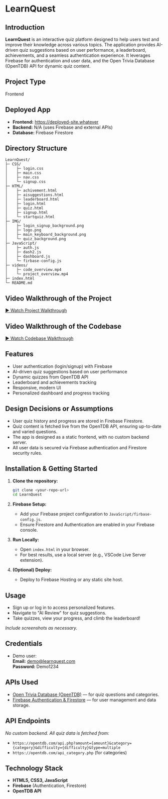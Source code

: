 # LearnQuest

## Introduction

**LearnQuest** is an interactive quiz platform designed to help users test and improve their knowledge across various topics. The application provides AI-driven quiz suggestions based on user performance, a leaderboard, achievements, and a seamless authentication experience. It leverages Firebase for authentication and user data, and the Open Trivia Database (OpenTDB) API for dynamic quiz content.

## Project Type

Frontend

## Deployed App

- **Frontend:** https://deployed-site.whatever
- **Backend:** N/A (uses Firebase and external APIs)
- **Database:** Firebase Firestore

## Directory Structure

```
LearnQuest/
├─ CSS/
│    ├─ login.css
│    ├─ main.css
│    ├─ nav.css
│    └─ signup.css
├─ HTML/
│    ├─ achivement.html
│    ├─ aisuggestions.html
│    ├─ leaderboard.html
│    ├─ login.html
│    ├─ quiz.html
│    ├─ signup.html
│    └─ startquiz.html
├─ IMG/
│    ├─ login_signup_background.png
│    ├─ logo.png
│    ├─ main_keyboard_background.png
│    └─ quiz_background.png
├─ JavaScript/
│    ├─ auth.js
│    ├─ dash2.js
│    ├─ dashboard.js
│    └─ firbase-config.js
├─ videos/
│    ├─ code_overview.mp4
│    └─ project_overview.mp4
├─ index.html
└─ README.md
```

## Video Walkthrough of the Project

[▶️ Watch Project Walkthrough](https://github.com/yashmolawade/LearnQuest/blob/main/videos/project_overview.mp4)

## Video Walkthrough of the Codebase

[▶️ Watch Codebase Walkthrough](https://github.com/yashmolawade/LearnQuest/blob/main/videos/code_overview.mp4)

## Features

- User authentication (login/signup) with Firebase
- AI-driven quiz suggestions based on user performance
- Dynamic quizzes from OpenTDB API
- Leaderboard and achievements tracking
- Responsive, modern UI
- Personalized dashboard and progress tracking

## Design Decisions or Assumptions

- User quiz history and progress are stored in Firebase Firestore.
- Quiz content is fetched live from the OpenTDB API, ensuring up-to-date and varied questions.
- The app is designed as a static frontend, with no custom backend server.
- All user data is secured via Firebase authentication and Firestore security rules.

## Installation & Getting Started

1. **Clone the repository:**
   ```bash
   git clone <your-repo-url>
   cd LearnQuest
   ```
2. **Firebase Setup:**

   - Add your Firebase project configuration to `JavaScript/firbase-config.js`.
   - Ensure Firestore and Authentication are enabled in your Firebase console.

3. **Run Locally:**

   - Open `index.html` in your browser.
   - For best results, use a local server (e.g., VSCode Live Server extension).

4. **(Optional) Deploy:**
   - Deploy to Firebase Hosting or any static site host.

## Usage

- Sign up or log in to access personalized features.
- Navigate to "AI Review" for quiz suggestions.
- Take quizzes, view your progress, and climb the leaderboard!

_Include screenshots as necessary._

## Credentials

- Demo user:  
  **Email:** demo@learnquest.com  
  **Password:** Demo1234

## APIs Used

- [Open Trivia Database (OpenTDB)](https://opentdb.com/api_config.php) — for quiz questions and categories.
- [Firebase Authentication & Firestore](https://firebase.google.com/) — for user management and data storage.

## API Endpoints

_No custom backend. All quiz data is fetched from:_

- `https://opentdb.com/api.php?amount={amount}&category={category}&difficulty={difficulty}&type=multiple`
- `https://opentdb.com/api_category.php` (for categories)

## Technology Stack

- **HTML5, CSS3, JavaScript**
- **Firebase** (Authentication, Firestore)
- **OpenTDB API**
